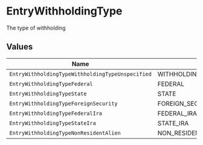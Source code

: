 # EntryWithholdingType

The type of withholding


## Values

| Name                                             | Value                                            |
| ------------------------------------------------ | ------------------------------------------------ |
| `EntryWithholdingTypeWithholdingTypeUnspecified` | WITHHOLDING_TYPE_UNSPECIFIED                     |
| `EntryWithholdingTypeFederal`                    | FEDERAL                                          |
| `EntryWithholdingTypeState`                      | STATE                                            |
| `EntryWithholdingTypeForeignSecurity`            | FOREIGN_SECURITY                                 |
| `EntryWithholdingTypeFederalIra`                 | FEDERAL_IRA                                      |
| `EntryWithholdingTypeStateIra`                   | STATE_IRA                                        |
| `EntryWithholdingTypeNonResidentAlien`           | NON_RESIDENT_ALIEN                               |